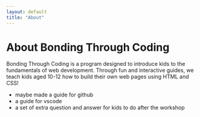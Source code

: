 ```yaml
---
layout: default
title: "About"
---
```


# About Bonding Through Coding

Bonding Through Coding is a program designed to introduce kids to the fundamentals of web development. Through fun and interactive guides, we teach kids aged 10-12 how to build their own web pages using HTML and CSS!

- maybe made a guide for github
- a guide for vscode
- a set of extra question and answer for kids to do after the workshop